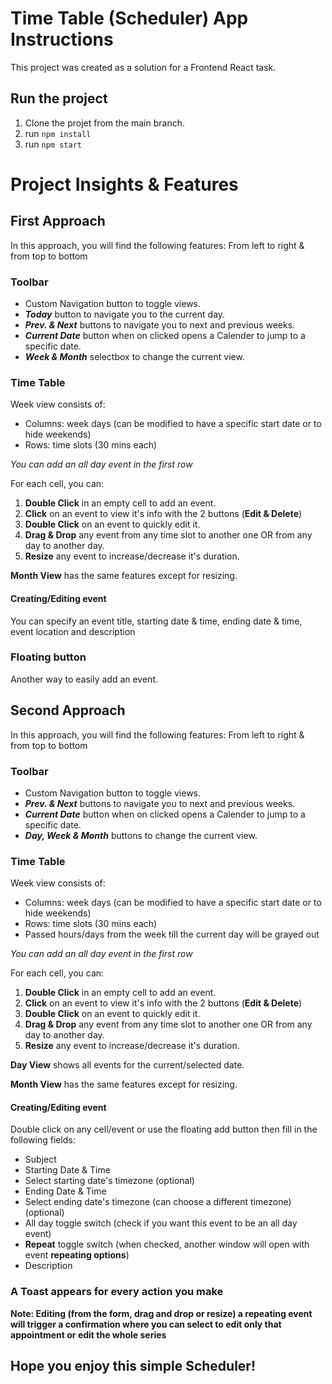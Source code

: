 # Time Table (Scheduler) App Instructions

This project was created as a solution for a Frontend React task.

## Run the project
1. Clone the projet from the main branch.
2. run ``` npm install ```
3. run ``` npm start ```

# Project Insights & Features
## First Approach
In this approach, you will find the following features:
From left to right & from top to bottom
### Toolbar
- Custom Navigation button to toggle views.
- ***Today*** button to navigate you to the current day.
- ***Prev. & Next*** buttons to navigate you to next and previous weeks.
- ***Current Date*** button when on clicked opens a Calender to jump to a specific date.
- ***Week & Month*** selectbox to change the current view.
### Time Table
Week view consists of:
- Columns: week days (can be modified to have a specific start date or to hide weekends)
- Rows: time slots (30 mins each)

*You can add an all day event in the first row*

For each cell, you can: 
1. ****Double Click**** in an empty cell to add an event.
2. ****Click**** on an event to view it's info with the 2 buttons (****Edit & Delete****)
3. ****Double Click**** on an event to quickly edit it.
4. ****Drag & Drop**** any event from any time slot to another one OR from any day to another day.
5. ****Resize**** any event to increase/decrease it's duration.

****Month View**** has the same features except for resizing.
#### Creating/Editing event
You can specify an event title, starting date & time, ending date & time, event location and description
### Floating button 
Another way to easily add an event.


## Second Approach
In this approach, you will find the following features:
From left to right & from top to bottom
### Toolbar
- Custom Navigation button to toggle views.
- ***Prev. & Next*** buttons to navigate you to next and previous weeks.
- ***Current Date*** button when on clicked opens a Calender to jump to a specific date.
- ***Day, Week & Month*** buttons to change the current view.
### Time Table
Week view consists of:
- Columns: week days (can be modified to have a specific start date or to hide weekends)
- Rows: time slots (30 mins each)
- Passed hours/days from the week till the current day will be grayed out

*You can add an all day event in the first row*

For each cell, you can:
1. ****Double Click**** in an empty cell to add an event.
2. ****Click**** on an event to view it's info with the 2 buttons (****Edit & Delete****)
3. ****Double Click**** on an event to quickly edit it.
4. ****Drag & Drop**** any event from any time slot to another one OR from any day to another day.
5. ****Resize**** any event to increase/decrease it's duration.

****Day View**** shows all events for the current/selected date.

****Month View**** has the same features except for resizing.
#### Creating/Editing event
Double click on any cell/event or use the floating add button then fill in the following fields:
- Subject
- Starting Date & Time
- Select starting date's timezone (optional)
- Ending Date & Time
- Select ending date's timezone (can choose a different timezone) (optional)
- All day toggle switch (check if you want this event to be an all day event)
- ****Repeat**** toggle switch (when checked, another window will open with event ****repeating options****)
- Description

### A Toast appears for every action you make
**Note: Editing (from the form, drag and drop or resize) a repeating event will trigger a confirmation where you can select to edit only that appointment or edit the whole series**


## Hope you enjoy this simple Scheduler!